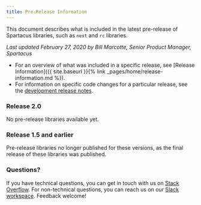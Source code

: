 ```yaml
---
title: Pre-Release Information
---
```


This document describes what is included in the latest pre-release of Spartacus libraries, such as `next` and `rc` libraries.

*Last updated February 27, 2020 by Bill Marcotte, Senior Product Manager, Spartacus*

- For an overview of what was included in a specific release, see [Release Information]({{ site.baseurl }}{% link _pages/home/release-information.md %}).
- For information on specific code changes for a particular release, see the [development release notes](https://github.com/SAP/cloud-commerce-spartacus-storefront/releases).

### Release 2.0

No pre-release libraries available yet.

### Release 1.5 and earlier

Pre-release libraries no longer published for these versions, as the final release of these libraries was published.

### Questions?

If you have technical questions, you can get in touch with us on [Stack Overflow](https://stackoverflow.com/questions/tagged/spartacus-storefront). For non-technical questions, you can reach us on our [Slack workspace](https://join.slack.com/t/spartacus-storefront/shared_invite/enQtNDM1OTI3OTMwNjU5LTg1NGVjZmFkZjQzODc1MzFhMjc3OTZmMzIzYzg0YjMwODJiY2YxYjA5MTE5NjVmN2E5NjMxNjEzMGNlMDRjMjU). Feedback welcome!


